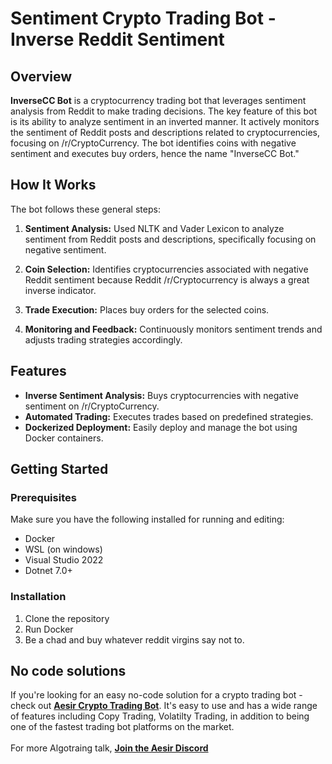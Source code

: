 # Sentiment Crypto Trading Bot - Inverse Reddit Sentiment

## Overview

**InverseCC Bot** is a cryptocurrency trading bot that leverages sentiment analysis from Reddit to make trading decisions. The key feature of this bot is its ability to analyze sentiment in an inverted manner. It actively monitors the sentiment of Reddit posts and descriptions related to cryptocurrencies, focusing on /r/CryptoCurrency. The bot identifies coins with negative sentiment and executes buy orders, hence the name "InverseCC Bot."


## How It Works

The bot follows these general steps:

1. **Sentiment Analysis:** Used NLTK and Vader Lexicon to analyze sentiment from Reddit posts and descriptions, specifically focusing on negative sentiment.

2. **Coin Selection:** Identifies cryptocurrencies associated with negative Reddit sentiment because Reddit /r/Cryptocurrency is always a great inverse indicator.

3. **Trade Execution:** Places buy orders for the selected coins.

4. **Monitoring and Feedback:** Continuously monitors sentiment trends and adjusts trading strategies accordingly.

## Features

- **Inverse Sentiment Analysis:** Buys cryptocurrencies with negative sentiment on /r/CryptoCurrency.
- **Automated Trading:** Executes trades based on predefined strategies.
- **Dockerized Deployment:** Easily deploy and manage the bot using Docker containers.

## Getting Started

### Prerequisites

Make sure you have the following installed for running and editing:

- Docker
- WSL (on windows)
- Visual Studio 2022
- Dotnet 7.0+


### Installation

1. Clone the repository
2. Run Docker
3. Be a chad and buy whatever reddit virgins say not to.

## No code solutions
If you're looking for an easy no-code solution for a crypto trading bot - check out [**Aesir Crypto Trading Bot**](https://aesircrypto.com). It's easy to use and has a wide range of features including Copy Trading, Volatilty Trading, in addition to being one of the fastest trading bot platforms on the market.
<br><br>For more Algotraing talk, [**Join the Aesir Discord**](https://discord.gg/4GGezGQhhg)